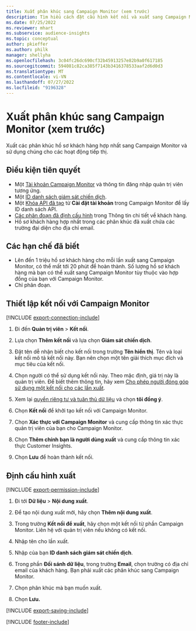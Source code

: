 ```yaml
---
title: Xuất phân khúc sang Campaign Monitor (xem trước)
description: Tìm hiểu cách đặt cấu hình kết nối và xuất sang Campaign Monitor.
ms.date: 07/25/2022
ms.reviewer: mhart
ms.subservice: audience-insights
ms.topic: conceptual
author: pkieffer
ms.author: philk
manager: shellyha
ms.openlocfilehash: 3c04fc26dc690cf32b45913257e82b9a0f617185
ms.sourcegitcommit: 594081c82ca385f7143b3416378533aaf2d6d0d3
ms.translationtype: MT
ms.contentlocale: vi-VN
ms.lasthandoff: 07/27/2022
ms.locfileid: "9196328"
---
```

# <a name="export-segments-to-campaign-monitor-preview"></a>Xuất phân khúc sang Campaign Monitor (xem trước)

Xuất các phân khúc hồ sơ khách hàng hợp nhất sang Campaign Monitor và sử dụng chúng cho các hoạt động tiếp thị.

## <a name="prerequisites"></a>Điều kiện tiên quyết

- Một [Tài khoản Campaign Monitor](https://www.campaignmonitor.com/) và thông tin đăng nhập quản trị viên tương ứng.
- Một [ID danh sách giám sát chiến dịch](https://www.campaignmonitor.com/api/getting-started/#your-list-id).
- Một [Khóa API đã tạo](https://www.campaignmonitor.com/api/getting-started/) từ **Cài đặt tài khoản** trong Campaign Monitor để lấy ID danh sách API.
- [Các phân đoạn đã định cấu hình](segments.md) trong Thông tin chi tiết về khách hàng.
- Hồ sơ khách hàng hợp nhất trong các phân khúc đã xuất chứa các trường đại diện cho địa chỉ email.

## <a name="known-limitations"></a>Các hạn chế đã biết

- Lên đến 1 triệu hồ sơ khách hàng cho mỗi lần xuất sang Campaign Monitor, có thể mất tới 20 phút để hoàn thành. Số lượng hồ sơ khách hàng mà bạn có thể xuất sang Campaign Monitor tùy thuộc vào hợp đồng của bạn với Campaign Monitor.
- Chỉ phân đoạn.

## <a name="set-up-connection-to-campaign-monitor"></a>Thiết lập kết nối với Campaign Monitor

[!INCLUDE [export-connection-include](includes/export-connection-admn.md)]

1. Đi đến **Quản trị viên** > **Kết nối**.

1. Lựa chọn **Thêm kết nối** và lựa chọn **Giám sát chiến dịch**.

1. Đặt tên dễ nhận biết cho kết nối trong trường **Tên hiển thị**. Tên và loại kết nối mô tả kết nối này. Bạn nên chọn một tên giải thích mục đích và mục tiêu của kết nối.

1. Chọn người có thể sử dụng kết nối này. Theo mặc định, giá trị này là quản trị viên. Để biết thêm thông tin, hãy xem [Cho phép người đóng góp sử dụng một kết nối cho các lần xuất](connections.md#allow-contributors-to-use-a-connection-for-exports).

1. Xem lại [quyền riêng tư và tuân thủ dữ liệu](connections.md#data-privacy-and-compliance) và chọn **tôi đồng ý**.

1. Chọn **Kết nối** để khởi tạo kết nối với Campaign Monitor.

1. Chọn **Xác thực với Campaign Monitor** và cung cấp thông tin xác thực quản trị viên của bạn cho Campaign Monitor.

1. Chọn **Thêm chính bạn là người dùng xuất** và cung cấp thông tin xác thực Customer Insights.

1. Chọn **Lưu** để hoàn thành kết nối.

## <a name="configure-an-export"></a>Định cấu hình xuất

[!INCLUDE [export-permission-include](includes/export-permission.md)]

1. Đi tới **Dữ liệu** > **Nội dung xuất**.

1. Để tạo nội dung xuất mới, hãy chọn **Thêm nội dung xuất**.

1. Trong trường **Kết nối để xuất**, hãy chọn một kết nối từ phần Campaign Monitor. Liên hệ với quản trị viên nếu không có kết nối.

1. Nhập tên cho lần xuất.

1. Nhập của bạn **ID danh sách giám sát chiến dịch**.

1. Trong phần **Đối sánh dữ liệu**, trong trường **Email**, chọn trường có địa chỉ email của khách hàng. Bạn phải xuất các phân khúc sang Campaign Monitor.

1. Chọn phân khúc mà bạn muốn xuất.

1. Chọn **Lưu.**

[!INCLUDE [export-saving-include](includes/export-saving.md)]

[!INCLUDE [footer-include](includes/footer-banner.md)]
